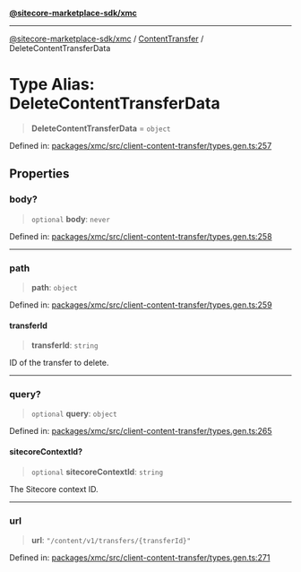 [**@sitecore-marketplace-sdk/xmc**](../../../../README.md)

***

[@sitecore-marketplace-sdk/xmc](../../../../README.md) / [ContentTransfer](../README.md) / DeleteContentTransferData

# Type Alias: DeleteContentTransferData

> **DeleteContentTransferData** = `object`

Defined in: [packages/xmc/src/client-content-transfer/types.gen.ts:257](https://github.com/Sitecore/marketplace-sdk/blob/893df143248e67d8c66e942a96045542130259a0/packages/xmc/src/client-content-transfer/types.gen.ts#L257)

## Properties

### body?

> `optional` **body**: `never`

Defined in: [packages/xmc/src/client-content-transfer/types.gen.ts:258](https://github.com/Sitecore/marketplace-sdk/blob/893df143248e67d8c66e942a96045542130259a0/packages/xmc/src/client-content-transfer/types.gen.ts#L258)

***

### path

> **path**: `object`

Defined in: [packages/xmc/src/client-content-transfer/types.gen.ts:259](https://github.com/Sitecore/marketplace-sdk/blob/893df143248e67d8c66e942a96045542130259a0/packages/xmc/src/client-content-transfer/types.gen.ts#L259)

#### transferId

> **transferId**: `string`

ID of the transfer to delete.

***

### query?

> `optional` **query**: `object`

Defined in: [packages/xmc/src/client-content-transfer/types.gen.ts:265](https://github.com/Sitecore/marketplace-sdk/blob/893df143248e67d8c66e942a96045542130259a0/packages/xmc/src/client-content-transfer/types.gen.ts#L265)

#### sitecoreContextId?

> `optional` **sitecoreContextId**: `string`

The Sitecore context ID.

***

### url

> **url**: `"/content/v1/transfers/{transferId}"`

Defined in: [packages/xmc/src/client-content-transfer/types.gen.ts:271](https://github.com/Sitecore/marketplace-sdk/blob/893df143248e67d8c66e942a96045542130259a0/packages/xmc/src/client-content-transfer/types.gen.ts#L271)

